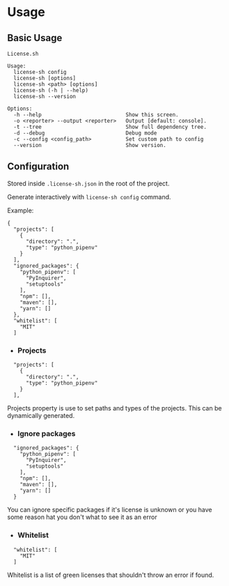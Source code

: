 # Usage

## Basic Usage

```
License.sh

Usage:
  license-sh config
  license-sh [options]
  license-sh <path> [options]
  license-sh (-h | --help)
  license-sh --version

Options:
  -h --help                           Show this screen.
  -o <reporter> --output <reporter>   Output [default: console].
  -t --tree                           Show full dependency tree.
  -d --debug                          Debug mode
  -c --config <config_path>           Set custom path to config       
  --version                           Show version.
```

## Configuration

Stored inside `.license-sh.json` in the root of the project.

Generate interactively with `license-sh config` command.

Example:
```
{
  "projects": [
    {
      "directory": ".",
      "type": "python_pipenv"
    }
  ],
  "ignored_packages": {
    "python_pipenv": [
      "PyInquirer",
      "setuptools"
    ],
    "npm": [],
    "maven": [],
    "yarn": []
  },
  "whitelist": [
    "MIT"
  ]
```
* ### Projects
```
  "projects": [
    {
      "directory": ".",
      "type": "python_pipenv"
    }
  ],
```
Projects property is use to set paths and types of the projects. This can be dynamically generated.

* ### Ignore packages
```
  "ignored_packages": {
    "python_pipenv": [
      "PyInquirer",
      "setuptools"
    ],
    "npm": [],
    "maven": [],
    "yarn": []
  }
```
You can ignore specific packages if it's license is unknown or you have some reason hat you don't what to see it as an error

* ### Whitelist
```
  "whitelist": [
    "MIT"
  ]
```
Whitelist is a list of green licenses that shouldn't throw an error if found.

